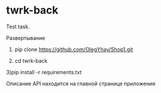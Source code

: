 # twrk-back
Test task.


Развертывание

1) pip clone https://github.com/OlegYhay/Shop1.git

2) cd twrk-back

3)pip install -r requirements.txt


Описание API находится на главной странице приложения
